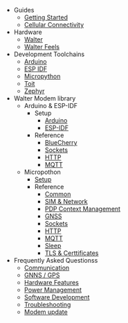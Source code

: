 * Guides
  * [Getting Started](/)
  * [Cellular Connectivity](/guides/cellular_connectivity.md)
* Hardware
  * [Walter](/hardware/walter.md)
  * [Walter Feels](/hardware/walter_feels.md)
* Development Toolchains
  * [Arduino](/developer-toolchains/arduino.md)
  * [ESP IDF](/developer-toolchains/esp-idf.md)
  * [Micropython](/developer-toolchains/micropython.md)
  * [Toit](/developer-toolchains/toit.md)
  * [Zephyr](/developer-toolchains/zephyr.md)
* Walter Modem library
  * Arduino & ESP-IDF
    * Setup
      * [Arduino](/walter-modem/arduino_esp-idf/setup/arduino.md)
      * [ESP-IDF](/walter-modem/arduino_esp-idf/setup/esp-idf.md)
    * Reference
      * [BlueCherry](/walter-modem/arduino_esp-idf/reference/bluecherry.md)
      * [Sockets](/walter-modem/arduino_esp-idf/reference/sockets.md)
      * [HTTP](/walter-modem/arduino_esp-idf/reference/http.md)
      * [MQTT](/walter-modem/arduino_esp-idf/reference/mqtt.md)
  * Micropothon
    * [Setup](/walter-modem/micropython/setup.md)
    * Reference
      * [Common](/walter-modem/micropython/reference/common.md)
      * [SIM & Network](/walter-modem/micropython/reference/sim_and_network.md)
      * [PDP Context Management](/walter-modem/micropython/reference/pdp_ctx_management.md)
      * [GNSS](/walter-modem/micropython/reference/gnss.md)
      * [Sockets](/walter-modem/micropython/reference/sockets.md)
      * [HTTP](/walter-modem/micropython/reference/http.md)
      * [MQTT](/walter-modem/micropython/reference/mqtt.md)
      * [Sleep](/walter-modem/micropython/reference/sleep.md)
      * [TLS & Certtificates](/walter-modem/micropython/reference/tls_and_certificates.md)
* Frequently Asked Questionss
  * [Communication](/faq/communication.md)
  * [GNNS / GPS](/faq/gnss-gps.md)
  * [Hardware Features](/faq/hardware-features.md)
  * [Power Management](/faq/power-management.md)
  * [Software Development](/faq/software-development.md)
  * [Troubleshooting](/faq/troubleshooting.md)
  * [Modem update](/faq/modem-update.md)
